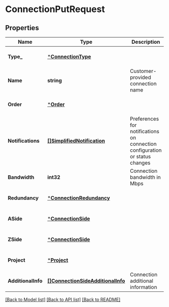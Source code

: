 # ConnectionPutRequest

## Properties
Name | Type | Description | Notes
------------ | ------------- | ------------- | -------------
**Type_** | [***ConnectionType**](ConnectionType.md) |  | [optional] [default to null]
**Name** | **string** | Customer-provided connection name | [optional] [default to null]
**Order** | [***Order**](Order.md) |  | [optional] [default to null]
**Notifications** | [**[]SimplifiedNotification**](SimplifiedNotification.md) | Preferences for notifications on connection configuration or status changes | [optional] [default to null]
**Bandwidth** | **int32** | Connection bandwidth in Mbps | [optional] [default to null]
**Redundancy** | [***ConnectionRedundancy**](ConnectionRedundancy.md) |  | [optional] [default to null]
**ASide** | [***ConnectionSide**](ConnectionSide.md) |  | [optional] [default to null]
**ZSide** | [***ConnectionSide**](ConnectionSide.md) |  | [optional] [default to null]
**Project** | [***Project**](Project.md) |  | [optional] [default to null]
**AdditionalInfo** | [**[]ConnectionSideAdditionalInfo**](ConnectionSideAdditionalInfo.md) | Connection additional information | [optional] [default to null]

[[Back to Model list]](../README.md#documentation-for-models) [[Back to API list]](../README.md#documentation-for-api-endpoints) [[Back to README]](../README.md)

